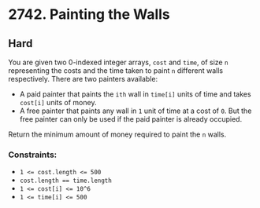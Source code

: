 # 2742. Painting the Walls

## Hard

You are given two 0-indexed integer arrays, `cost` and `time`, of size `n` representing the costs and the time taken
to paint `n` different walls respectively. There are two painters available:

- A paid painter that paints the `ith` wall in `time[i]` units of time and takes `cost[i]` units of money.
- A free painter that paints any wall in `1` unit of time at a cost of `0`. But the free painter can only be used if the
  paid painter is already occupied.

Return the minimum amount of money required to paint the `n` walls.

### Constraints:

- `1 <= cost.length <= 500`
- `cost.length == time.length`
- `1 <= cost[i] <= 10^6`
- `1 <= time[i] <= 500`
